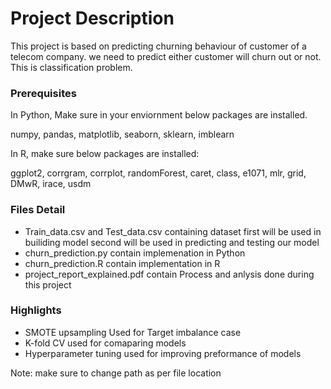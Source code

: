 # Project Description
This project is based on predicting churning behaviour of customer of a telecom company.
we need to predict either customer will churn out or not. This is classification problem.

### Prerequisites
In Python, Make sure in your enviornment below packages are installed.

numpy, pandas, matplotlib, seaborn, sklearn, imblearn

In R, make sure below packages are installed:

ggplot2, corrgram, corrplot, randomForest, caret, class, e1071, mlr, grid, DMwR, irace, usdm

### Files Detail
* Train_data.csv and Test_data.csv containing dataset first will be used in builiding model second will be used in predicting and testing our model
* churn_prediction.py contain implemenation in Python
* churn_prediction.R contain implementation in R
* project_report_explained.pdf contain Process and anlysis done during this project

### Highlights
* SMOTE upsampling Used for Target imbalance case
* K-fold CV used for comaparing models
* Hyperparameter tuning used for improving preformance of models

Note: make sure to change path as per file location

